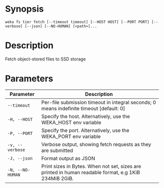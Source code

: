 # Synopsis

```weka fs tier fetch [--timeout timeout] [--HOST HOST] [--PORT PORT] [--verbose] [--json] [--NO-HUMAN] [<path>]...```

# Description

Fetch object-stored files to SSD storage

# Parameters

| Parameter | Description |
| --------- | ----------- |
| `--timeout` | Per-file submission timeout in integral seconds; 0 means indefinite timeout [default: 0] |
| `-H, --HOST` | Specify the host. Alternatively, use the WEKA_HOST env variable |
| `-P, --PORT` | Specify the port. Alternatively, use the WEKA_PORT env variable |
| `-v, --verbose` | Verbose output, showing fetch requests as they are submitted |
| `-J, --json` | Format output as JSON |
| `-N, --NO-HUMAN` | Print sizes in Bytes. When not set, sizes are printed in human readable format, e.g 1KiB 234MiB 2GiB. |
